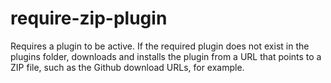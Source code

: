 # require-zip-plugin
Requires a plugin to be active. If the required plugin does not exist in the plugins folder, downloads and installs the plugin from a URL that points to a ZIP file, such as the Github download URLs, for example.
